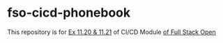 # fso-cicd-phonebook

This repository is for [Ex 11.20 & 11.21](https://fullstackopen.com/en/part11/expanding_further#exercises-11-19-11-21) of CI/CD Module [of Full Stack Open](https://fullstackopen.com/en/)